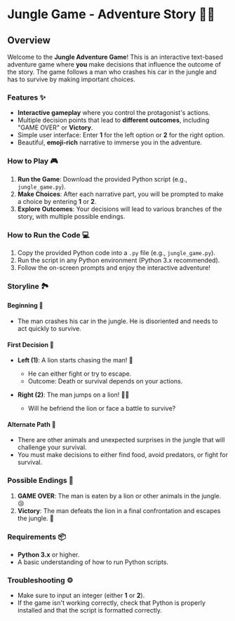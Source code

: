 # Jungle Game - Adventure Story 🌴🐯

## Overview
Welcome to the **Jungle Adventure Game**! This is an interactive text-based adventure game where **you** make decisions that influence the outcome of the story. The game follows a man who crashes his car in the jungle and has to survive by making important choices.

### Features ✨
- **Interactive gameplay** where you control the protagonist's actions.
- Multiple decision points that lead to **different outcomes**, including "GAME OVER" or **Victory**.
- Simple user interface: Enter **1** for the left option or **2** for the right option.
- Beautiful, **emoji-rich** narrative to immerse you in the adventure.

### How to Play 🎮
1. **Run the Game**: Download the provided Python script (e.g., `jungle_game.py`).
2. **Make Choices**: After each narrative part, you will be prompted to make a choice by entering **1** or **2**.
3. **Explore Outcomes**: Your decisions will lead to various branches of the story, with multiple possible endings.

### How to Run the Code 💻
1. Copy the provided Python code into a `.py` file (e.g., `jungle_game.py`).
2. Run the script in any Python environment (Python 3.x recommended).
3. Follow the on-screen prompts and enjoy the interactive adventure!

### Storyline 🏞️

#### Beginning 🌄
- The man crashes his car in the jungle. He is disoriented and needs to act quickly to survive.

#### First Decision 🦁
- **Left (1)**: A lion starts chasing the man! 🦁
  - He can either fight or try to escape.
  - Outcome: Death or survival depends on your actions.

- **Right (2)**: The man jumps on a lion! 🦁💥
  - Will he befriend the lion or face a battle to survive?

#### Alternate Path 🐒
- There are other animals and unexpected surprises in the jungle that will challenge your survival.
- You must make decisions to either find food, avoid predators, or fight for survival.

### Possible Endings 🌟
1. **GAME OVER**: The man is eaten by a lion or other animals in the jungle. 😢
2. **Victory**: The man defeats the lion in a final confrontation and escapes the jungle. 🎉

### Requirements 📦
- **Python 3.x** or higher.
- A basic understanding of how to run Python scripts.

### Troubleshooting ⚙️
- Make sure to input an integer (either **1** or **2**).
- If the game isn't working correctly, check that Python is properly installed and that the script is formatted correctly.
